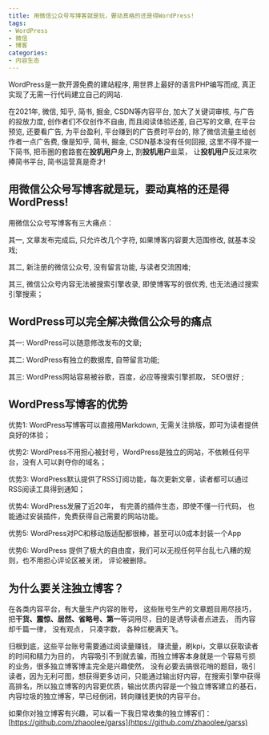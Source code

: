 ```yaml
---
title: 用微信公众号写博客就是玩，要动真格的还是得WordPress!
tags: 
- WordPress
- 微信
- 博客
categories:
- 内容生态
---
```



WordPress是一款开源免费的建站程序, 用世界上最好的语言PHP编写而成, 真正实现了无需一行代码建立自己的网站.



在2021年, 微信, 知乎, 简书, 掘金, CSDN等内容平台, 加大了关键词审核, 与广告的投放力度, 创作者们不仅创作不自由, 而且阅读体验还差, 自己写的文章, 在平台预览, 还要看广告, 为平台盈利, 平台赚到的广告费时平台的, 除了微信流量主给创作者一点广告费, 像是知乎, 简书, 掘金, CSDN基本没有任何回报, 这里不得不提一下简书, 把币圈的套路套在**投机用户**身上, 割**投机用户**韭菜， 让**投机用户**反过来吹捧简书平台, 简书运营真是奇才!


## 用微信公众号写博客就是玩，要动真格的还是得WordPress! 

用微信公众号写博客有三大痛点：

其一, 文章发布完成后, 只允许改几个字符, 如果博客内容要大范围修改, 就基本没戏; 

其二, 新注册的微信公众号, 没有留言功能, 与读者交流困难; 

其三, 微信公众号内容无法被搜索引擎收录, 即使博客写的很优秀, 也无法通过搜索引擎搜索；



## WordPress可以完全解决微信公众号的痛点


其一: WordPress可以随意修改发布的文章;

其二: WordPress有独立的数据库, 自带留言功能;

其三: WordPress网站容易被谷歌，百度，必应等搜索引擎抓取， SEO很好 ;


## WordPress写博客的优势

优势1: WordPress写博客可以直接用Markdown, 无需关注排版，即可为读者提供良好的体验；

优势2: WordPress不用担心被封号，WordPress是独立的网站，不依赖任何平台，没有人可以剥夺你的域名；

优势3: WordPress默认提供了RSS订阅功能，每次更新文章，读者都可以通过RSS阅读工具得到通知；


优势4: WordPress发展了近20年， 有完善的插件生态，即使不懂一行代码， 也能通过安装插件，免费获得自己需要的网站功能。

优势5: WordPress对PC和移动版适配都很棒，甚至可以0成本封装一个App


优势6: WordPress 提供了极大的自由度，我们可以无视任何平台乱七八糟的规则，也不用担心评论区被关闭， 评论被删除。





## 为什么要关注独立博客？ 



在各类内容平台，有大量生产内容的账号， 这些账号生产的文章题目用尽技巧，把**干货、震惊、居然、省略号、第一**等词用尽，目的是诱导读者点进去， 而内容却千篇一律， 没有观点， 只凑字数， 各种烂梗满天飞。

归根到底，这些平台账号需要通过阅读量赚钱， 赚流量，刷kpi，文章以获取读者的时间和精力为目的， 内容吸引不到就去骗，而独立博客本身就是一个容易亏损的业务，很多独立博客博主完全是兴趣使然， 没有必要去搞很花哨的题目，吸引读者，因为无利可图，想获得更多访问，只能通过输出好内容，在搜索引擎中获得高排名，所以独立博客的内容更优质，输出优质内容是一个独立博客建立的基石，内容垃圾的独立博客，早已经倒闭，转向赚钱更快的内容平台。



如果你对独立博客有兴趣，可以看一下我日常收集的独立博客们： [https://github.com/zhaoolee/garss](https://github.com/zhaoolee/garss)